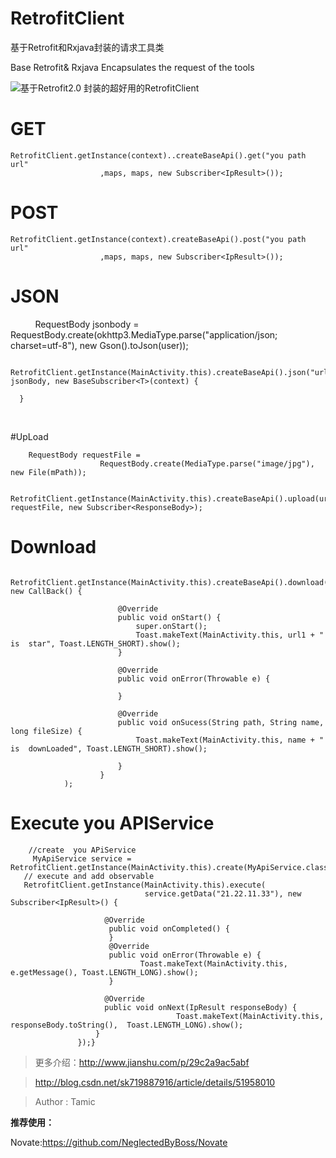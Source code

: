 # RetrofitClient
基于Retrofit和Rxjava封装的请求工具类 

Base Retrofit& Rxjava Encapsulates the request of the tools

![基于Retrofit2.0 封装的超好用的RetrofitClient](http://upload-images.jianshu.io/upload_images/2022038-71bdab0afae24005.png?imageMogr2/auto-orient/strip%7CimageView2/2/w/1240)




# GET

    RetrofitClient.getInstance(context)..createBaseApi().get("you path url"
                        ,maps, maps, new Subscriber<IpResult>());


# POST

    RetrofitClient.getInstance(context).createBaseApi().post("you path url"
                        ,maps, maps, new Subscriber<IpResult>());
# JSON

     
       RequestBody jsonbody = RequestBody.create(okhttp3.MediaType.parse("application/json; charset=utf-8"), new Gson().toJson(user));
    
         RetrofitClient.getInstance(MainActivity.this).createBaseApi().json("url", jsonBody, new BaseSubscriber<T>(context) {
    
      }
                     
                
#UpLoad

        RequestBody requestFile =
                        RequestBody.create(MediaType.parse("image/jpg"), new File(mPath));
            
        RetrofitClient.getInstance(MainActivity.this).createBaseApi().upload(url, requestFile, new Subscriber<ResponseBody>);
                
                
# Download   

      RetrofitClient.getInstance(MainActivity.this).createBaseApi().download(url1, new CallBack() {

                            @Override
                            public void onStart() {
                                super.onStart();
                                Toast.makeText(MainActivity.this, url1 + "  is  star", Toast.LENGTH_SHORT).show();
                            }

                            @Override
                            public void onError(Throwable e) {

                            }

                            @Override
                            public void onSucess(String path, String name, long fileSize) {
                                Toast.makeText(MainActivity.this, name + " is  downLoaded", Toast.LENGTH_SHORT).show();

                            }
                        }
                );

# Execute you APIService    

        //create  you APiService    
         MyApiService service = RetrofitClient.getInstance(MainActivity.this).create(MyApiService.class);    
       // execute and add observable    
       RetrofitClient.getInstance(MainActivity.this).execute(            
                                  service.getData("21.22.11.33"), new Subscriber<IpResult>() {                                     

                         @Override                
                          public void onCompleted() {               
                          } 
                          @Override                
                          public void onError(Throwable e) {                    
                                 Toast.makeText(MainActivity.this, e.getMessage(), Toast.LENGTH_LONG).show();                            
                          }   

                         @Override                
                         public void onNext(IpResult responseBody) {    
                                         Toast.makeText(MainActivity.this, responseBody.toString(),  Toast.LENGTH_LONG).show();                
                       }             
                   });}
 
 
 >更多介绍：http://www.jianshu.com/p/29c2a9ac5abf
 >  
 
 >http://blog.csdn.net/sk719887916/article/details/51958010
 
 >Author : Tamic
 
 **推荐使用：**
 
   Novate:https://github.com/NeglectedByBoss/Novate
